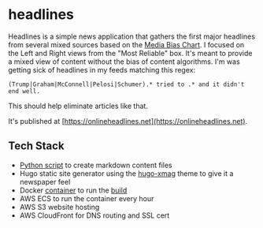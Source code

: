 # headlines

Headlines is a simple news application that gathers the first major headlines from several mixed sources based on the [Media Bias Chart](https://www.adfontesmedia.com/). I focused on the Left and Right views from the "Most Reliable" box. It's meant to provide a mixed view of content without the bias of content algorithms. I'm was getting sick of headlines in my feeds matching this regex: 
```
(Trump|Graham|McConnell|Pelosi|Schumer).* tried to .* and it didn't end well.
```

This should help eliminate articles like that.

It's published at [https://onlineheadlines.net](https://onlineheadlines.net).

## Tech Stack
* [Python script](get_feeds.py) to create markdown content files
* Hugo static site generator using the [hugo-xmag](https://themes.gohugo.io/hugo-xmag/) theme to give it a newspaper feel
* Docker [container](Dockerfile) to run the [build](build.sh)
* AWS ECS to run the container every hour
* AWS S3 website hosting
* AWS CloudFront for DNS routing and SSL cert


